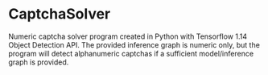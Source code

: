 # CaptchaSolver
Numeric captcha solver program created in Python with Tensorflow 1.14 Object Detection API. The provided inference graph is numeric only, but the program will detect alphanumeric captchas if a sufficient model/inference graph is provided. 
